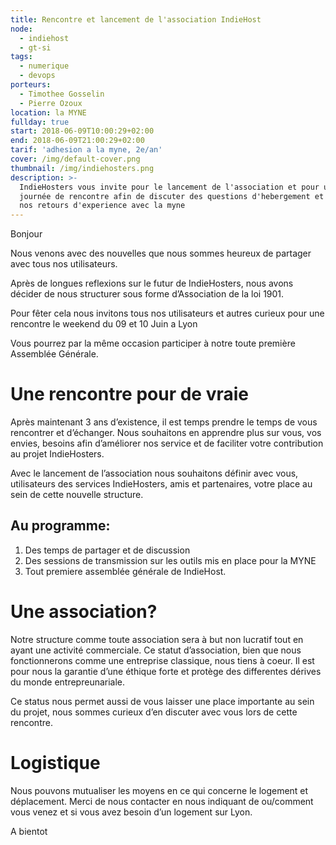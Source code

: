```yaml
---
title: Rencontre et lancement de l'association IndieHost
node:
  - indiehost
  - gt-si
tags:
  - numerique
  - devops
porteurs:
  - Timothee Gosselin
  - Pierre Ozoux
location: la MYNE
fullday: true
start: 2018-06-09T10:00:29+02:00
end: 2018-06-09T21:00:29+02:00
tarif: 'adhesion a la myne, 2e/an'
cover: /img/default-cover.png
thumbnail: /img/indiehosters.png
description: >-
  IndieHosters vous invite pour le lancement de l'association et pour une
  journée de rencontre afin de discuter des questions d'hebergement et de partager
  nos retours d'experience avec la myne
---
```

Bonjour

Nous venons avec des nouvelles que nous sommes heureux de partager avec tous nos utilisateurs.

Après de longues reflexions sur le futur de IndieHosters, nous avons décider de nous structurer sous forme d’Association de la loi 1901.

Pour fêter cela nous invitons tous nos utilisateurs et autres curieux pour une rencontre le weekend du 09 et 10 Juin a Lyon

Vous pourrez par la même occasion participer à notre toute première Assemblée Générale.

# Une rencontre pour de vraie

Après maintenant 3 ans d’existence, il est temps prendre le temps de vous rencontrer et d’échanger. Nous souhaitons en apprendre plus sur vous, vos envies, besoins afin d’améliorer nos service et de faciliter votre contribution au projet IndieHosters.

Avec le lancement de l’association nous souhaitons définir avec vous, utilisateurs des services IndieHosters, amis et partenaires, votre place au sein de cette nouvelle structure.

## Au programme: 
1. Des temps de partager et de discussion
2. Des sessions de transmission sur les outils mis en place pour la MYNE
3. Tout premiere assemblée générale de IndieHost.

# Une association?

Notre structure comme toute association sera à but non lucratif tout en ayant une activité commerciale. Ce statut d’association, bien que nous fonctionnerons comme une entreprise classique, nous tiens à coeur. Il est pour nous la garantie d’une éthique forte et protège des differentes dérives du monde entrepreunariale.

Ce status nous permet aussi de vous laisser une place importante au sein du projet, nous sommes curieux d’en discuter avec vous lors de cette rencontre.

# Logistique

Nous pouvons mutualiser les moyens en ce qui concerne le logement et déplacement. Merci de nous contacter en nous indiquant de ou/comment vous venez et si vous avez besoin d’un logement sur Lyon.

A bientot
